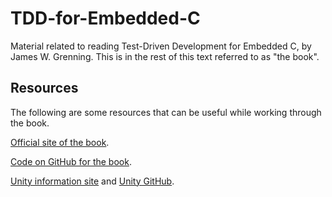 # TDD-for-Embedded-C
Material related to reading Test-Driven Development for Embedded C, by James W. Grenning. This is in the rest of this text referred to as "the book".

## Resources
The following are some resources that can be useful while working through the book.

[Official site of the book](http://www.pragprog.com/titles/jgade).

[Code on GitHub for the book](https://github.com/jwgrenning/tddec-code).

[Unity information site](http://www.throwtheswitch.org/unity) and [Unity GitHub](https://github.com/ThrowTheSwitch/Unity).




